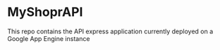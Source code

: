 # MyShoprAPI
This repo contains the API express application currently deployed on a Google App Engine instance
